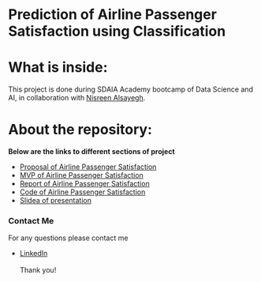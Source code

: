 # Prediction of Airline Passenger Satisfaction using Classification
# What is inside:
This project is done during SDAIA Academy bootcamp of Data Science and AI, in collaboration with [Nisreen Alsayegh](https://github.com/nisreenabdullah6).

# About the repository:
**Below are the links to different sections of project**

- [Proposal of Airline Passenger Satisfaction](https://github.com/emanalshehrii/Airline_Passenger_Satisfaction_ClassificationModels/blob/main/propsal_AirlinePassengerSatisfaction.md)
- [MVP of Airline Passenger Satisfaction](https://github.com/emanalshehrii/Airline_Passenger_Satisfaction_ClassificationModels/blob/main/AirlinePassengerSatisfaction_MVP.md)
- [Report of Airline Passenger Satisfaction](https://github.com/emanalshehrii/Airline_Passenger_Satisfaction_ClassificationModels/blob/main/writeup_passenger_satisfaction.md)
- [Code of Airline Passenger Satisfaction](https://github.com/emanalshehrii/Airline_Passenger_Satisfaction_ClassificationModels/blob/main/classification_project_finall.ipynb)
- [Slidea of presentation](https://github.com/emanalshehrii/Airline_Passenger_Satisfaction_ClassificationModels/blob/main/Prediction%20of%20Airline%20Passenger_final.pdf)

### Contact Me
For any questions please contact me <br/>
- [LinkedIn](https://www.linkedin.com/in/eman-mohammed/)
<br/><br/>
Thank you!
